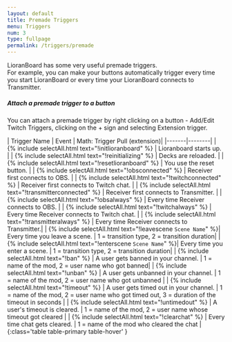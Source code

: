 ```yaml
---
layout: default
title: Premade Triggers
menu: Triggers
num: 3
type: fullpage
permalink: /triggers/premade
---
```

LioranBoard has some very useful premade triggers.     
For example, you can make your buttons automatically trigger every time you start LioranBoard or every time your LioranBoard connects to Transmitter. 

##### Attach a premade trigger to a button 
You can attach a premade trigger by right clicking on a button - Add/Edit Twitch Triggers, clicking on the + sign and selecting Extension trigger.


| Trigger Name | Event | Math: Trigger Pull (extension)| 
|-------|--------|
| {% include selectAll.html text="!initlioranboard" %}  | Lioranboard starts up. |
| {% include selectAll.html text="!reinitializing" %} | Decks are reloaded. | 
| {% include selectAll.html text="!resetlioranboard" %} | You use the reset button. |
| {% include selectAll.html text="!obsconnected" %} | Receiver first connects to OBS. |
| {% include selectAll.html text="!twitchconnected" %}  | Receiver first connects to Twitch chat. |
| {% include selectAll.html text="!transmitterconnected" %} | Receiver first connects to Transmitter. |
| {% include selectAll.html text="!obsalways" %} | Every time Receiver connects to OBS. |
| {% include selectAll.html text="!twitchalways" %} | Every time Receiver connects to Twitch chat. |
| {% include selectAll.html text="!transmitteralways" %} | Every time Receiver connects to Transmitter.|
| {% include selectAll.html text="!leavescene <code>Scene Name</code>" %}|  Every time you leave a scene. | 1 = transition type, 2 = transition duration|
| {% include selectAll.html text="!enterscene <code>Scene Name</code>" %}| Every time you enter a scene. | 1 = transition type, 2 = transition duration|
| {% include selectAll.html text="!ban" %} | A user gets banned in your channel. | 1 = name of the mod, 2 = user name who got banned| 
| {% include selectAll.html text="!unban" %} | A user gets unbanned in your channel. | 1 = name of the mod, 2 = user name who got unbanned |
| {% include selectAll.html text="!timeout" %} | A user gets timed out in your channel. | 1 = name of the mod, 2 = user name who got timed out, 3 = duration of the timeout in seconds |
| {% include selectAll.html text="!untimedout" %} | A user's timeout is cleared. | 1 = name of the mod, 2 = user name whose timeout got cleared |
| {% include selectAll.html text="!clearchat" %} | Every time chat gets cleared. | 1 = name of the mod who cleared the chat |
{:class='table table-primary table-hover' }

